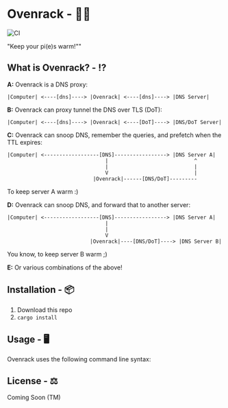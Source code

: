 # Ovenrack - 🍳🥧
![CI](https://github.com/ErisMik/ovenrack/workflows/Rusty/badge.svg)

"Keep your pi(e)s warm!""

## What is Ovenrack? - ⁉️
**A:** Ovenrack is a DNS proxy:
```
|Computer| <----[dns]----> |Ovenrack| <----[dns]----> |DNS Server|
```

**B:** Ovenrack can proxy tunnel the DNS over TLS (DoT):
```
|Computer| <----[dns]----> |Ovenrack| <----[DoT]----> |DNS/DoT Server|
```

**C:** Ovenrack can snoop DNS, remember the queries, and prefetch when the TTL expires:
```
|Computer| <------------------[DNS]-----------------> |DNS Server A|
                                |                            ^
                                |                            |
                                V                            |
                            |Ovenrack|------[DNS/DoT]---------
```
To keep server A warm :)

**D:** Ovenrack can snoop DNS, and forward that to another server:
```
|Computer| <------------------[DNS]-----------------> |DNS Server A|
                                |
                                |
                                V
                           |Ovenrack|----[DNS/DoT]----> |DNS Server B|
```
You know, to keep server B warm ;)

**E:** Or various combinations of the above!

## Installation - 📦
1. Download this repo
2. `cargo install`

## Usage - 🖥️
Ovenrack uses the following command line syntax:


## License - ⚖️
Coming Soon (TM)

